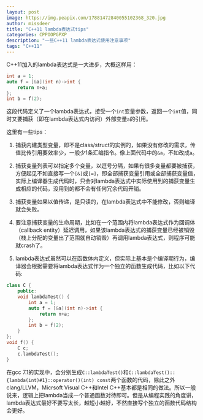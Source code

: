 ```yaml
---
layout: post
image: https://img.peapix.com/17881472840055102368_320.jpg
author: missdeer
title: "C++11 lambda表达式tips"
categories: CPPOOPGPXP 
description: "一些C++11 lambda表达式使用注意事项"
tags: "C++11"
---
```


C++11加入的lambda表达式是一大进步，大概这样用：

```cpp
int a = 1;
auto f = [&a](int n)->int {
    return n+a;
};
int b = f(2);
```

这段代码定义了一个lambda表达式，接受一个`int`变量参数，返回一个`int`值，同时又要捕获（即在lambda表达式内访问）外部变量`a`的引用。

这里有一些tips：

1. 捕获内建类型变量，即不是class/struct的实例的，如果没有修改的需求，传值比传引用要效率少，一般少1条汇编指令。像上面代码中的`&a`，不如改成`a`。

2. 捕获变量列表可以指定多个变量，以逗号分隔，如果有很多变量都要被捕获，方便起见不如直接写一个`[&]`或`[=]`，即全部捕获变量引用或全部捕获变量值，实际上编译器生成代码时，只会对lambda表达式中实际使用到的捕获变量生成相应的代码，没用到的都不会有任何冗余代码开销。

3. 捕获变量如果以值传递，是只读的，在lambda表达式中不能修改，否则编译就会失败。

4. 要注意捕获变量的生命周期，比如在一个范围内将lambda表达式作为回调体（callback entity）延迟调用，如果该lambda表达式的捕获变量已经被销毁（栈上分配的变量出了范围就自动销毁）再调用lambda表达式，则程序可能就crash了。

5. lambda表达式虽然可以在函数体内定义，但实际上基本是个编译期行为，编译器会根据需要将lambda表达式作为一个独立的函数生成代码，比如以下代码:

```cpp
class C {
    public:
    void lambdaTest() {
        int a = 1;
        auto f = [&a](int n)->int {
            return n+a;
        };
        int b = f(2);
    }
};
void f() {
    C c;
    c.lambdaTest();
}
```

   在gcc 7.1的实现中，会分别生成`C::lambdaTest()`和`C::lambdaTest()::{lambda(int)#1}::operator()(int) const`两个函数的代码，除此之外clang/LLVM，Micrsoft Visual C++和Intel C++基本都是相同的做法。所以一般说来，逻辑上把lambda当成一个普通函数对待即可。但是从编程实践的角度讲，lambda表达式最好不要写太长，越短小越好，不然直接写个独立的函数代码结构会更好。